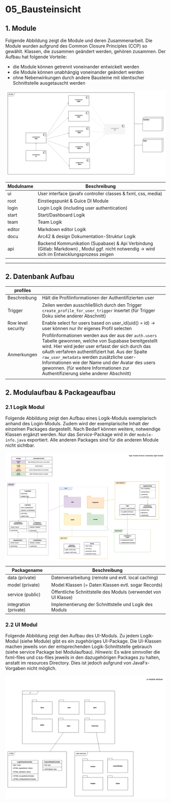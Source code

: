 # 05_Bausteinsicht

## 1. Module

Folgende Abbildung zeigt die Module und deren Zusammenarbeit. Die Module wurden aufgrund des Common Closure Principles (CCP) so gewählt. Klassen, die zusammen geändert werden, gehören zusammen.  Der Aufbau hat folgende Vorteile:

- die Module können getrennt voneinander entwickelt werden
- die Module können unabhängig voneinander geändert werden
- ohne Nebenwirkungen durch andere Bausteine mit identischer Schnittstelle ausgetauscht werden


![Bausteinsicht](./Module.png)


| Modulname | Beschreibung                                                 |
| --------- | ------------------------------------------------------------ |
| ui        | User interface (javafx controller classes & fxml, css, media) |
| root      | Einstiegspunkt & Guice DI Module                             |
| login     | Login Logik (including user authentication)                  |
| start     | Start/Dashboard Logik                                        |
| team      | Team Logik                                                   |
| editor    | Markdown editor Logik                                        |
| docu      | Arc42 & design Dokumentation-Struktur Logik                  |
| api       | Backend Kommunikation (Supabase) & Api Verbindung (Gitlab: Markdown) , Modul ggf. nicht notwendig -> wird sich im Entwicklungsprozess zeigen |



-----

## 2. Datenbank Aufbau

| profiles           |                                                              |      |
| ------------------ | ------------------------------------------------------------ | ---- |
| Beschreibung       | Hält die Profilinformationen der Authentifizierten user      |      |
| Trigger            | Zeilen werden ausschließlich durch den Trigger `create_profile_for_user_trigger` insertet (für Trigger Doku siehe anderer Abschnitt) |      |
| Row level security | Enable select for users based on user_id(uid() = id) -> user können nur ihr eigenes Profil selecten |      |
| Anmerkungen        | Profilinformationen werden aus der aus der `auth.users` Tabelle gewonnen, welche von Supabase bereitgestellt wird. Hier wird jeder user erfasst der sich durch das oAuth verfahren authentifiziert hat. Aus der Spalte `raw_user_metadata` werden zusätzliche user-Informationen wie der Name und der Avatar des users gewonnen. (für weitere Informationen zur Authentifizierung siehe anderer Abschnitt) |      |
|                    |                                                              |      |



## 2. Modulaufbau & Packageaufbau

### 2.1 Logik Modul

Folgende Abbildung zeigt den Aufbau eines Logik-Moduls exemplarisch anhand des Login-Moduls. Zudem wird der exemplarische Inhalt der einzelnen Packages dargestellt. Nach Bedarf können weitere, notwendige Klassen ergänzt werden. 
Nur das *Service*-Package wird in der `module-info.java` exportiert. Alle anderen Packages sind für die anderen Module nicht sichtbar. 

![Modulaufbau](./Modulaufbau.png)

| Packagename           | Beschreibung                                                 |
| --------------------- | ------------------------------------------------------------ |
| data (private)        | Datenverarbeitung (remote und evtl. local caching)           |
| model (private)       | Model Klassen (= Daten Klassen evtl. sogar Records)          |
| service (public)      | Öffentliche Schnittstelle des Moduls (verwendet von UI Klasse) |
| integration (private) | Implementierung der Schnittstelle und Logik des Moduls       |

### 2.2 UI Modul

Folgende Abbildung zeigt den Aufbau des UI-Moduls. Zu jedem Logik-Modul (siehe Module) gibt es ein zugehöriges UI-Package. Die UI-Klassen machen jeweils von der entsprechenden Logik-Schnittstelle gebrauch (siehe service Package bei Modulaufbau).
*Hinweis*: Es wäre sinnvoller die fxml-files und css-files jeweils in den dazugehörigen Packages zu halten, anstatt im resources Directory. Dies ist jedoch aufgrund von JavaFx-Vorgaben nicht möglich.

![Modulaufbau_UI](./Modulaufbau_UI.png)


